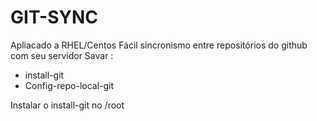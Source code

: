 # GIT-SYNC
Apliacado a RHEL/Centos
Fácil sincronismo entre repositórios do github com seu servidor
Savar :
- install-git
- Config-repo-local-git

Instalar o install-git no /root
